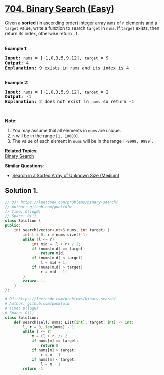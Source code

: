 # [704. Binary Search (Easy)](https://leetcode.com/problems/binary-search/)

<p>Given a <strong>sorted</strong> (in ascending order) integer array <code>nums</code> of <code>n</code> elements and a <code>target</code> value, write a function to search <code>target</code> in <code>nums</code>. If <code>target</code> exists, then return its index, otherwise return <code>-1</code>.</p>

<p><br>
<strong>Example 1:</strong></p>

<pre><strong>Input:</strong> <code>nums</code> = [-1,0,3,5,9,12], <code>target</code> = 9
<strong>Output:</strong> 4
<strong>Explanation:</strong> 9 exists in <code>nums</code> and its index is 4

</pre>

<p><strong>Example 2:</strong></p>

<pre><strong>Input:</strong> <code>nums</code> = [-1,0,3,5,9,12], <code>target</code> = 2
<strong>Output:</strong> -1
<strong>Explanation:</strong> 2 does not exist in <code>nums</code> so return -1
</pre>

<p>&nbsp;</p>

<p><strong>Note:</strong></p>

<ol>
	<li>You may assume that all elements in <code>nums</code> are unique.</li>
	<li><code>n</code> will be in the range <code>[1, 10000]</code>.</li>
	<li>The value of each element in <code>nums</code> will be in the range <code>[-9999, 9999]</code>.</li>
</ol>


**Related Topics**:  
[Binary Search](https://leetcode.com/tag/binary-search/)

**Similar Questions**:
* [Search in a Sorted Array of Unknown Size (Medium)](https://leetcode.com/problems/search-in-a-sorted-array-of-unknown-size/)

## Solution 1.

```cpp
// OJ: https://leetcode.com/problems/binary-search/
// Author: github.com/punkfulw
// Time: O(logN)
// Space: O(1)
class Solution {
public:
    int search(vector<int>& nums, int target) {
        int l = 0, r = nums.size()-1;
        while (l <= r){
            int mid = (l + r) / 2;
            if (nums[mid] == target)
                return mid;
            if (nums[mid] < target)
                l = mid + 1;
            if (nums[mid] > target)
                r = mid - 1;
        }
        return -1;
    }
};
```

```python
# OJ: https://leetcode.com/problems/binary-search/
# Author: github.com/punkfulw
# Time: O(logN)
# Space: O(1)
class Solution:
    def search(self, nums: List[int], target: int) -> int:
        l, r = 0, len(nums) - 1
        while l <= r:
            m = (l + r) // 2
            if nums[m] == target:
                return m
            if nums[m] > target:
                r = m - 1
            if nums[m] < target:
                l = m + 1
        return -1
```
